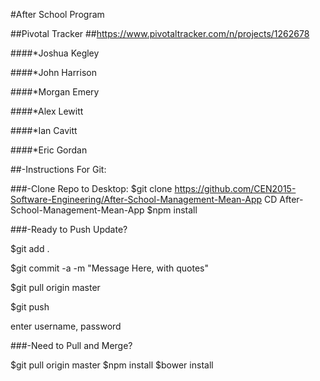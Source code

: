 #After School Program

##Pivotal Tracker
##https://www.pivotaltracker.com/n/projects/1262678

####*Joshua Kegley

####*John Harrison

####*Morgan Emery

####*Alex Lewitt

####*Ian Cavitt

####*Eric Gordan


##-Instructions For Git:

###-Clone Repo to Desktop:
$git clone https://github.com/CEN2015-Software-Engineering/After-School-Management-Mean-App
CD After-School-Management-Mean-App
$npm install

###-Ready to Push Update? 

$git add .

$git commit -a -m "Message Here, with quotes"

$git pull origin master

$git push

enter username, password

###-Need to Pull and Merge?

$git pull origin master
$npm install
$bower install
